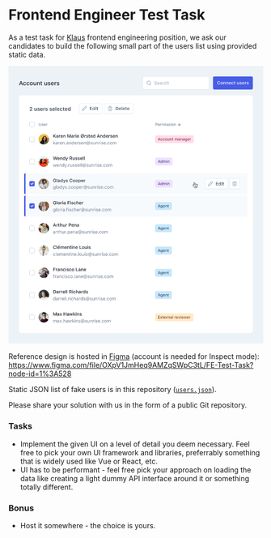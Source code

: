 # Frontend Engineer Test Task

As a test task for [Klaus](https://www.klausapp.com) frontend engineering position, we ask our candidates to build the following small part of the users list using provided static data.

<img src="./reference.png" alt="Reference" width="780" />

Reference design is hosted in [Figma](https://www.figma.com/) (account is needed for Inspect mode):
https://www.figma.com/file/OXpV1JmHeq9AMZqSWpC3tL/FE-Test-Task?node-id=1%3A528

Static JSON list of fake users is in this repository ([`users.json`](users.json)).

Please share your solution with us in the form of a public Git repository.

### Tasks

* Implement the given UI on a level of detail you deem necessary. Feel free to pick your own UI framework and libraries, preferrably something that is widely used like Vue or React, etc.
* UI has to be performant - feel free pick your approach on loading the data like creating a light dummy API interface around it or something totally different.

### Bonus
* Host it somewhere - the choice is yours.
